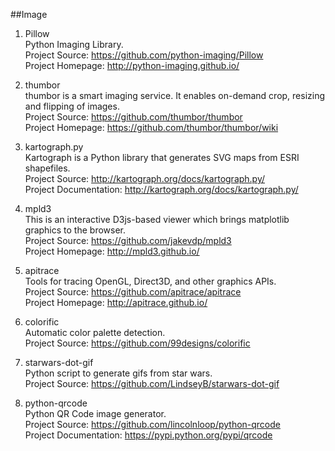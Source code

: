 ##Image

1. Pillow  
Python Imaging Library.  
Project Source: https://github.com/python-imaging/Pillow   
Project Homepage: http://python-imaging.github.io/

1. thumbor  
thumbor is a smart imaging service. It enables on-demand crop, resizing and flipping of images.  
Project Source: https://github.com/thumbor/thumbor  
Project Homepage: https://github.com/thumbor/thumbor/wiki  

1. kartograph.py   
Kartograph is a Python library that generates SVG maps from ESRI shapefiles.    
Project Source: http://kartograph.org/docs/kartograph.py/  
Project Documentation: http://kartograph.org/docs/kartograph.py/   

1. mpld3   
This is an interactive D3js-based viewer which brings matplotlib graphics to the browser.    
Project Source: https://github.com/jakevdp/mpld3   
Project Homepage: http://mpld3.github.io/   

1. apitrace   
Tools for tracing OpenGL, Direct3D, and other graphics APIs.   
Project Source: https://github.com/apitrace/apitrace   
Project Homepage: http://apitrace.github.io/   

1. colorific   
Automatic color palette detection.   
Project Source: https://github.com/99designs/colorific 

1. starwars-dot-gif   
Python script to generate gifs from star wars.   
Project Source: https://github.com/LindseyB/starwars-dot-gif    

1. python-qrcode  
Python QR Code image generator.   
Project Source: https://github.com/lincolnloop/python-qrcode   
Project Documentation: https://pypi.python.org/pypi/qrcode     
  